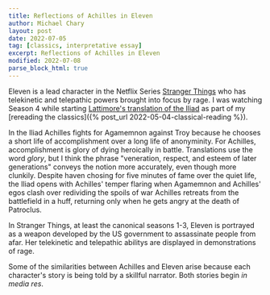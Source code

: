 ```yaml
---
title: Reflections of Achilles in Eleven
author: Michael Chary
layout: post
date: 2022-07-05
tag: [classics, interpretative essay] 
excerpt: Reflections of Achilles in Eleven
modified: 2022-07-08
parse_block_html: true
---
```


Eleven is a lead character in the Netflix Series [Stranger Things](https://en.wikipedia.org/wiki/Stranger_Things) who has telekinetic and telepathic powers brought into focus by rage. I was watching Season 4 while starting [Lattimore's translation of the Iliad](https://press.uchicago.edu/ucp/books/book/chicago/I/bo5811519.html) as part of my [rereading the classics]({% post_url 2022-05-04-classical-reading %}). 

In the Iliad Achilles fights for Agamemnon against Troy because he chooses a short life of accomplishment over a long life of anonyminity. For Achilles, accomplishment is glory of dying heroically in battle. Translations use the word _glory_, but I think the phrase "veneration, respect, and esteem of later generations" conveys the notion more accurately, even though more clunkily.  Despite haven chosing for five minutes of fame over the quiet life, the Iliad opens with Achilles' temper flaring when Agamemnon and Achilles' egos clash over redividing the spoils of war Achilles retreats from the battlefield in a huff, returning only when he gets angry at the death of Patroclus. 

In Stranger Things, at least the canonical seasons 1-3, Eleven is portrayed as a weapon developed by the US government to assassinate people from afar. Her telekinetic and telepathic abilitys are displayed in demonstrations of rage. 

Some of the similarities between Achilles and Eleven arise because each character's story is being told by a skillful narrator. Both stories begin _in media res_. 
